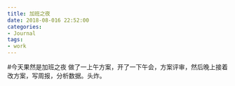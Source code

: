 ```yaml
---
title: 加班之夜
date: 2018-08-016 22:52:00
categories:
- Journal
tags:
- work
---
```


#今天果然是加班之夜
做了一上午方案，开了一下午会，方案评审，然后晚上接着改方案，写周报，分析数据。头炸。